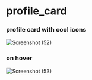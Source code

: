 # profile_card
### profile card with cool icons
![Screenshot (52)](https://user-images.githubusercontent.com/55022376/89892373-2eafd580-dbf4-11ea-85d9-b872f0d57838.png)

### on hover 
![Screenshot (53)](https://user-images.githubusercontent.com/55022376/89892382-31122f80-dbf4-11ea-967d-1670e2d9db1b.png)
